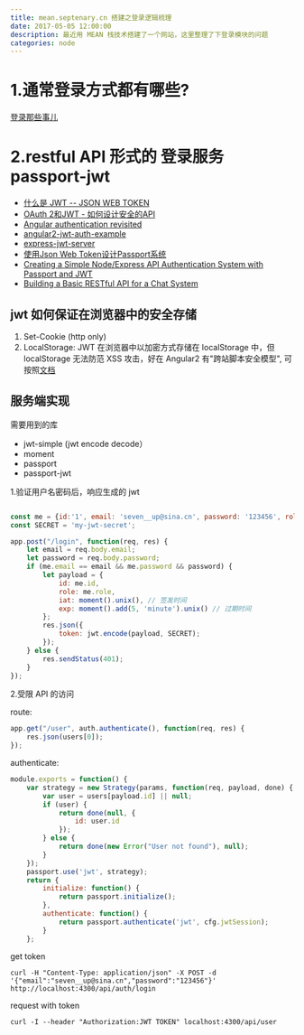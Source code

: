```yaml
---
title: mean.septenary.cn 搭建之登录逻辑梳理
date: 2017-05-05 12:00:00
description: 最近用 MEAN 栈技术搭建了一个网站，这里整理了下登录模块的问题 
categories: node
---
```


# 1.通常登录方式都有哪些? 
[登录那些事儿](https://cnodejs.org/topic/5671441a1d2912ce2a35aaa1)
# 2.restful API 形式的 登录服务 passport-jwt

* [什么是 JWT -- JSON WEB TOKEN](http://www.jianshu.com/p/576dbf44b2ae)
* [OAuth 2和JWT - 如何设计安全的API](http://blog.csdn.net/ljinddlj/article/details/53108261)
* [Angular authentication revisited](https://medium.com/@blacksonic86/angular-2-authentication-revisited-611bf7373bf9#.5mixgxid0)
* [angular2-jwt-auth-example](http://jasonwatmore.com/post/2016/08/16/angular-2-jwt-authentication-example-tutorial)
* [express-jwt-server](https://blog.jscrambler.com/implementing-jwt-using-passport/)
* [使用Json Web Token设计Passport系统](https://yq.aliyun.com/articles/59043)
* [Creating a Simple Node/Express API Authentication System with Passport and JWT](http://blog.slatepeak.com/creating-a-simple-node-express-api-authentication-system-with-passport-and-jwt/)
* [Building a Basic RESTful API for a Chat System](http://blog.slatepeak.com/building-a-basic-restful-api-for-a-chat-system/)

## jwt 如何保证在浏览器中的安全存储

1. Set-Cookie (http only)
2. LocalStorage: JWT 在浏览器中以加密方式存储在 localStorage 中，但 localStorage 无法防范 XSS 攻击，好在 Angular2 有"跨站脚本安全模型", 可按照[文档
](https://angular.cn/docs/ts/latest/guide/security.html#!#xss)

## 服务端实现
需要用到的库

* jwt-simple (jwt encode decode）
* moment
* passport
* passport-jwt

1.验证用户名密码后，响应生成的 jwt

```javascript

const me = {id:'1', email: 'seven__up@sina.cn', password: '123456', role: 'admin'};
const SECRET = 'my-jwt-secret';

app.post("/login", function(req, res) {
    let email = req.body.email;
    let password = req.body.password;
    if (me.email == email && me.password && password) {
        let payload = {
            id: me.id,
            role: me.role,
            iat: moment().unix(), // 签发时间
            exp: moment().add(5, 'minute').unix() // 过期时间
        };
        res.json({
            token: jwt.encode(payload, SECRET);
        });
    } else {
        res.sendStatus(401);
    }
});
```


2.受限 API 的访问

route:

```javascript
app.get("/user", auth.authenticate(), function(req, res) {  
    res.json(users[0]);
});
```

authenticate:

```javascript
module.exports = function() {  
    var strategy = new Strategy(params, function(req, payload, done) {
        var user = users[payload.id] || null;
        if (user) {
            return done(null, {
                id: user.id
            });
        } else {
            return done(new Error("User not found"), null);
        }
    });
    passport.use('jwt', strategy);
    return {
        initialize: function() {
            return passport.initialize();
        },
        authenticate: function() {
            return passport.authenticate('jwt', cfg.jwtSession);
        }
    };
```



get token

```shell
curl -H "Content-Type: application/json" -X POST -d '{"email":"seven__up@sina.cn","password":"123456"}' http://localhost:4300/api/auth/login
```

request with token

```shell
curl -I --header "Authorization:JWT TOKEN" localhost:4300/api/user
```


